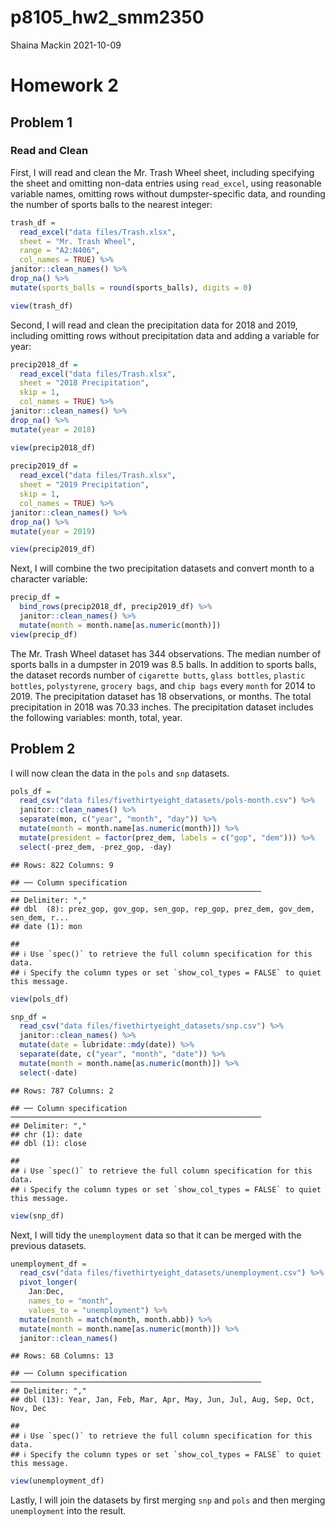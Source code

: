 p8105\_hw2\_smm2350
================
Shaina Mackin
2021-10-09

# Homework 2

## Problem 1

### Read and Clean

First, I will read and clean the Mr. Trash Wheel sheet, including
specifying the sheet and omitting non-data entries using `read_excel`,
using reasonable variable names, omitting rows without dumpster-specific
data, and rounding the number of sports balls to the nearest integer:

``` r
trash_df = 
  read_excel("data files/Trash.xlsx", 
  sheet = "Mr. Trash Wheel", 
  range = "A2:N406",
  col_names = TRUE) %>%
janitor::clean_names() %>%
drop_na() %>%
mutate(sports_balls = round(sports_balls), digits = 0)

view(trash_df)
```

Second, I will read and clean the precipitation data for 2018 and 2019,
including omitting rows without precipitation data and adding a variable
for year:

``` r
precip2018_df = 
  read_excel("data files/Trash.xlsx",
  sheet = "2018 Precipitation",
  skip = 1,
  col_names = TRUE) %>%
janitor::clean_names() %>%
drop_na() %>%
mutate(year = 2018)

view(precip2018_df)
  
precip2019_df = 
  read_excel("data files/Trash.xlsx",
  sheet = "2019 Precipitation",
  skip = 1,
  col_names = TRUE) %>%
janitor::clean_names() %>%
drop_na() %>%
mutate(year = 2019)

view(precip2019_df)
```

Next, I will combine the two precipitation datasets and convert month to
a character variable:

``` r
precip_df = 
  bind_rows(precip2018_df, precip2019_df) %>%
  janitor::clean_names() %>%
  mutate(month = month.name[as.numeric(month)])
view(precip_df)
```

The Mr. Trash Wheel dataset has 344 observations. The median number of
sports balls in a dumpster in 2019 was 8.5 balls. In addition to sports
balls, the dataset records number of `cigarette butts`, `glass bottles`,
`plastic bottles`, `polystyrene`, `grocery bags`, and `chip bags` every
`month` for 2014 to 2019. The precipitation dataset has 18 observations,
or months. The total precipitation in 2018 was 70.33 inches. The
precipitation dataset includes the following variables: month, total,
year.

## Problem 2

I will now clean the data in the `pols` and `snp` datasets.

``` r
pols_df = 
  read_csv("data files/fivethirtyeight_datasets/pols-month.csv") %>%
  janitor::clean_names() %>%
  separate(mon, c("year", "month", "day")) %>%
  mutate(month = month.name[as.numeric(month)]) %>%
  mutate(president = factor(prez_dem, labels = c("gop", "dem"))) %>%
  select(-prez_dem, -prez_gop, -day)
```

    ## Rows: 822 Columns: 9

    ## ── Column specification ────────────────────────────────────────────────────────
    ## Delimiter: ","
    ## dbl  (8): prez_gop, gov_gop, sen_gop, rep_gop, prez_dem, gov_dem, sen_dem, r...
    ## date (1): mon

    ## 
    ## ℹ Use `spec()` to retrieve the full column specification for this data.
    ## ℹ Specify the column types or set `show_col_types = FALSE` to quiet this message.

``` r
view(pols_df)

snp_df = 
  read_csv("data files/fivethirtyeight_datasets/snp.csv") %>%
  janitor::clean_names() %>%
  mutate(date = lubridate::mdy(date)) %>%
  separate(date, c("year", "month", "date")) %>%
  mutate(month = month.name[as.numeric(month)]) %>%
  select(-date)
```

    ## Rows: 787 Columns: 2

    ## ── Column specification ────────────────────────────────────────────────────────
    ## Delimiter: ","
    ## chr (1): date
    ## dbl (1): close

    ## 
    ## ℹ Use `spec()` to retrieve the full column specification for this data.
    ## ℹ Specify the column types or set `show_col_types = FALSE` to quiet this message.

``` r
view(snp_df)
```

Next, I will tidy the `unemployment` data so that it can be merged with
the previous datasets.

``` r
unemployment_df = 
  read_csv("data files/fivethirtyeight_datasets/unemployment.csv") %>%
  pivot_longer(
    Jan:Dec,
    names_to = "month",
    values_to = "unemployment") %>%
  mutate(month = match(month, month.abb)) %>%
  mutate(month = month.name[as.numeric(month)]) %>%
  janitor::clean_names() 
```

    ## Rows: 68 Columns: 13

    ## ── Column specification ────────────────────────────────────────────────────────
    ## Delimiter: ","
    ## dbl (13): Year, Jan, Feb, Mar, Apr, May, Jun, Jul, Aug, Sep, Oct, Nov, Dec

    ## 
    ## ℹ Use `spec()` to retrieve the full column specification for this data.
    ## ℹ Specify the column types or set `show_col_types = FALSE` to quiet this message.

``` r
view(unemployment_df)
```

Lastly, I will join the datasets by first merging `snp` and `pols` and
then merging `unemployment` into the result.
